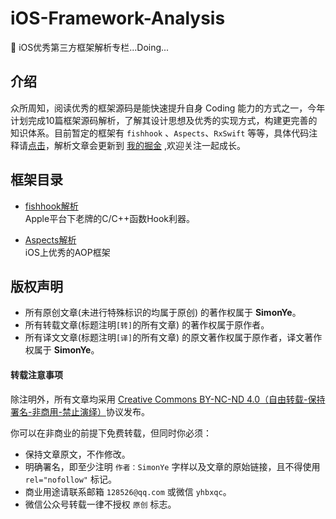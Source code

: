 # iOS-Framework-Analysis
🎉 iOS优秀第三方框架解析专栏...Doing...

## 介绍

众所周知，阅读优秀的框架源码是能快速提升自身 Coding 能力的方式之一，今年计划完成10篇框架源码解析，了解其设计思想及优秀的实现方式，构建更完善的知识体系。目前暂定的框架有 `fishhook` 、`Aspects`、`RxSwift` 等等，具体代码注释请[点击](/framework)，解析文章会更新到 [我的掘金](https://juejin.im/user/58229b8ea0bb9f0058cd2738) ,欢迎关注一起成长。

## 框架目录

- [fishhook解析](https://juejin.im/post/5e62275cf265da570e39ae46)  
  Apple平台下老牌的C/C++函数Hook利器。

- [Aspects解析](https://juejin.im/post/5e703f57e51d4526c3591b1a)    
  iOS上优秀的AOP框架

## 版权声明

* 所有原创文章(未进行特殊标识的均属于原创) 的著作权属于 **SimonYe**。
* 所有转载文章(标题注明`[转]`的所有文章) 的著作权属于原作者。
* 所有译文文章(标题注明`[译]`的所有文章) 的原文著作权属于原作者，译文著作权属于 **SimonYe**。

#### 转载注意事项

除注明外，所有文章均采用 [Creative Commons BY-NC-ND 4.0（自由转载-保持署名-非商用-禁止演绎）](http://creativecommons.org/licenses/by-nc-nd/4.0/deed.zh)协议发布。

你可以在非商业的前提下免费转载，但同时你必须：

* 保持文章原文，不作修改。
* 明确署名，即至少注明 `作者：SimonYe` 字样以及文章的原始链接，且不得使用 `rel="nofollow"` 标记。
* 商业用途请联系邮箱 `128526@qq.com` 或微信 `yhbxqc`。
* 微信公众号转载一律不授权 `原创` 标志。
